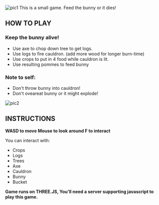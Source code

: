 ![pic1](https://i.imgur.com/UDI5aLI.jpg)
This is a small game. Feed the bunny or it dies!

## HOW TO PLAY
### Keep the bunny alive!
- Use axe to chop down tree to get logs.
- Use logs to fire cauldron. (add more wood for longer burn-time)
- Use crops to put in 4 food while cauldron is lit.
- Use resulting pommes to feed bunny

### Note to self:
- Don't throw bunny into cauldron!
- Don't oveareat bunny or it might explode!

![pic2](https://i.imgur.com/wcVatOz.jpg)
## INSTRUCTIONS
**WASD to move
Mouse to look around
F to interact**

You can interact with:
- Crops
- Logs
- Trees
- Axe
- Cauldron
- Bunny
- Bucket

**Game runs on THREE.JS, You'll need a server supporting javascript to play this game.**
